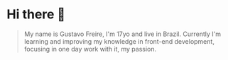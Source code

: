 # Hi there 👋

> My name is Gustavo Freire, I'm 17yo and  live in Brazil. Currently I'm learning and  improving my knowledge in front-end  development, focusing in one day work with  it, my passion.
